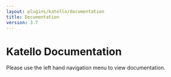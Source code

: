 ```yaml
---
layout: plugins/katello/documentation
title: Documentation
version: 3.7
---
```


# Katello Documentation

Please use the left hand navigation menu to view documentation.
